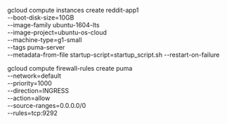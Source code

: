 gcloud compute instances create reddit-app1 \
  --boot-disk-size=10GB \
  --image-family ubuntu-1604-lts \
  --image-project=ubuntu-os-cloud \
  --machine-type=g1-small \
  --tags puma-server \
  --metadata-from-file startup-script=startup_script.sh
  --restart-on-failure

gcloud compute firewall-rules create puma \
    --network=default \
    --priority=1000 \
    --direction=INGRESS \
    --action=allow \
    --source-ranges=0.0.0.0/0 \
    --rules=tcp:9292


